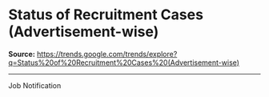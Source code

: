 # Status of Recruitment Cases (Advertisement-wise)

**Source:** https://trends.google.com/trends/explore?q=Status%20of%20Recruitment%20Cases%20(Advertisement-wise)

---

Job Notification
